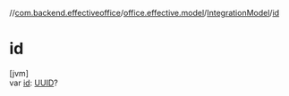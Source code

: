 //[com.backend.effectiveoffice](IdeaProjects/labs-office-elevator/effectiveOfficeBackend/documentation/gfm/index.md)/[office.effective.model](IdeaProjects/labs-office-elevator/effectiveOfficeBackend/documentation/gfm/com.backend.effectiveoffice/office.effective.model/index.md)/[IntegrationModel](IdeaProjects/labs-office-elevator/effectiveOfficeBackend/documentation/gfm/com.backend.effectiveoffice/office.effective.model/-integration-model/index.md)/[id](IdeaProjects/labs-office-elevator/effectiveOfficeBackend/documentation/gfm/com.backend.effectiveoffice/office.effective.model/-integration-model/id.md)

# id

[jvm]\
var [id](IdeaProjects/labs-office-elevator/effectiveOfficeBackend/documentation/gfm/com.backend.effectiveoffice/office.effective.model/-integration-model/id.md): [UUID](https://docs.oracle.com/javase/8/docs/api/java/util/UUID.html)?
